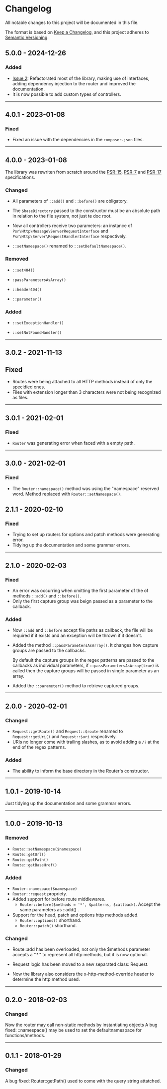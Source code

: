 # Changelog

All notable changes to this project will be documented in this file.

The format is based on [Keep a Changelog](https://keepachangelog.com/en/1.0.0/),
and this project adheres to [Semantic Versioning](https://semver.org/spec/v2.0.0.html).

## 5.0.0 - 2024-12-26
### Added
- [Issue 2](https://github.com/adinan-cenci/router/issues/2): Refactorated most of the library, making use of interfaces, adding dependency injection to the router and improved the documentation.
- It is now possible to add custom types of controllers.

---

## 4.0.1 - 2023-01-08
### Fixed
- Fixed an issue with the dependencies in the `composer.json` files.

---

## 4.0.0 - 2023-01-08

The library was rewriten from scratch around the [PSR-15](https://www.php-fig.org/psr/psr-15/), [PSR-7](https://www.php-fig.org/psr/psr-7/) and [PSR-17](https://www.php-fig.org/psr/psr-17/) specifications.

### Changed

- All parameters of `::add()` and `::before()` are obligatory.

- The `$baseDirectory` passed to the constructor must be an absolute path in relation to the file system, not just te doc root.

- Now all controllers receive two parameters: an instance of `Psr\Http\Message\ServerRequestInterface` and `Psr\Http\Server\RequestHandlerInterface` respectively.

- `::setNamespace()` renamed to `::setDefaultNamespace()`.

### Removed

- `::set404()`

- `:passParametersAsArray()`

- `::header404()`

- `::parameter()`

### Added

- `::setExceptionHandler()`

- `::setNotFoundHandler()`

---

## 3.0.2 - 2021-11-13

## Fixed

- Routes were being attached to all HTTP methods instead of only the specidied ones.
- Files with extension longer than 3 characters were not being recognized as files.

---

## 3.0.1 - 2021-02-01

### Fixed

- `Router` was generating error when faced with a empty path.

---

## 3.0.0 - 2021-02-01

### Fixed

- The `Router::namespace()` method was using the "namespace" reserved word. Method replaced with `Router::setNamespace()`.



## 2.1.1 - 2020-02-10

### Fixed

- Trying to set up routers for options and patch methods were generating error.
- Tidying up the documentation and some grammar errors.

---

## 2.1.0 - 2020-02-03

### Fixed

- An error was occurring when omitting the first parameter of the of methods `::add()` and `::before()`.
- Only the first capture group was beign passed as a parameter to the callback.

### Added

- Now `::add` and `::before` accept file paths as callback, the file will be required if it exists and an exception will be thrown if it doesn't.
- Added the method `::passParametersAsArray()`. It changes how capture groups are passed to the callbacks.
  
  By default the capture groups in the regex patterns are passed to the callbacks as 
  individual parameters, if `::passParametersAsArray(true)` is called then the capture groups will be passed in single parameter as an array.
- Added the `::parameter()` method to retrieve captured groups.

---

## 2.0.0 - 2020-02-01

### Changed

- `Request::getRoute()` and `Request::$route` renamed to `Request::getUri()` and `Request::$uri` respectively.
- URIs no longer come with trailing slashes, as to avoid adding a `/?` at the end of the regex patterns.

### Added

- The ability to inform the base directory in the Router's constructor.

---

## 1.0.1 - 2019-10-14

Just tidying up the documentation and some grammar errors.

---

## 1.0.0 - 2019-10-13

### Removed

- `Route::setNamespace($namespace)`
- `Route::getUrl()`
- `Route::getPath()`
- `Route::getBaseHref()`

### Added

- `Router::namespace($namespace)`
- `Router::request` propriety.
- Added support for before route middlewares.
  - `Router::before($methods = '*', $patterns, $callback)`. Accept the same parameters as ::add() .
- Support for the head, patch and options http methods added.
  - `Router::options()` shorthand.
  - `Router::patch()` shorthand.

### Changed

- Route::add has been overloaded, not only the $methods parameter accepts a ''*'' 
  to represent all http methods, but it is now optional.

- Request logic has been moved to a new separated class: Request.

- Now the library also considers the x-http-method-override header to determine the http method used.

---

## 0.2.0 - 2018-02-03

### Changed

Now the router may call non-static methods by instantiating objects
A bug fixed: ::namespace() may be used to set the defaultnamespace for functions/methods.

---

## 0.1.1 - 2018-01-29

### Changed

A bug fixed: Router::getPath() used to come with the query string attatched. 
